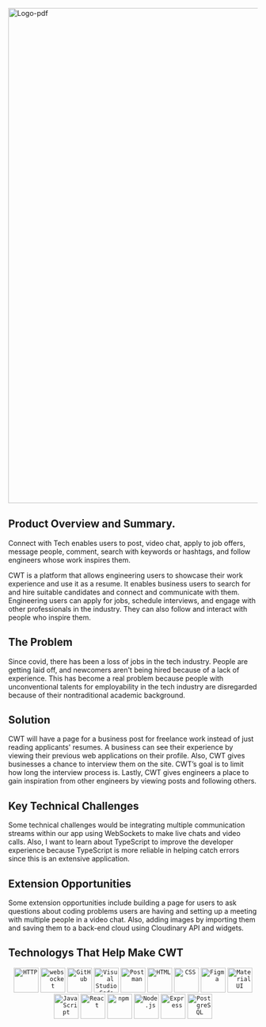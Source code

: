 
<a href="https://imgbb.com/"><img src="https://i.ibb.co/WG8gd7G/Logo-pdf.jpg" alt="Logo-pdf" width='1000px' border="0" /></a>
## Product Overview and Summary. 

Connect with Tech enables users to post, video chat, apply to job offers, message people, comment, search with keywords or hashtags, and follow engineers whose work inspires them. 

CWT is a platform that allows engineering users to showcase their work experience and use it as a resume. It enables business users to search for and hire suitable candidates and connect and communicate with them. Engineering users can apply for jobs, schedule interviews, and engage with other professionals in the industry. They can also follow and interact with people who inspire them.

## The Problem 
Since covid, there has been a loss of jobs in the tech industry. People are getting laid off, and newcomers aren't being hired because of a lack of experience.  This has become a real problem because people with unconventional talents for employability in the tech industry are disregarded because of their nontraditional academic background. 

## Solution
CWT will have a page for a business post for freelance work instead of just reading applicants' resumes. A business can see their experience by viewing their previous web applications on their profile. Also, CWT gives businesses a chance to interview them on the site. CWT’s goal is to limit how long the interview process is. Lastly, CWT gives engineers a place to gain inspiration from other engineers by viewing posts and following others. 

## Key Technical Challenges
Some technical challenges would be integrating multiple communication streams within our app using WebSockets to make live chats and video calls. Also, I want to learn about TypeScript to improve the developer experience because TypeScript is more reliable in helping catch errors since this is an extensive application. 

## Extension Opportunities 
Some extension opportunities include building a page for users to ask questions about coding problems users are having and setting up a meeting with multiple people in a video chat. Also, adding images by importing them and saving them to a back-end cloud using Cloudinary API and widgets.  

## Technologys That Help Make CWT
<div align="center">
	<code><img height="50" src="https://user-images.githubusercontent.com/25181517/192107854-765620d7-f909-4953-a6da-36e1ef69eea6.png" alt="HTTP" title="HTTP" /></code>
	<code><img height="50" src="https://user-images.githubusercontent.com/25181517/187070862-03888f18-2e63-4332-95fb-3ba4f2708e59.png" alt="websocket" title="websocket" /></code>
	<code><img height="50" src="https://user-images.githubusercontent.com/25181517/192108374-8da61ba1-99ec-41d7-80b8-fb2f7c0a4948.png" alt="GitHub" title="GitHub" /></code>
	<code><img height="50" src="https://user-images.githubusercontent.com/25181517/192108891-d86b6220-e232-423a-bf5f-90903e6887c3.png" alt="Visual Studio Code" title="Visual Studio Code" /></code>
	<code><img height="50" src="https://user-images.githubusercontent.com/25181517/192109061-e138ca71-337c-4019-8d42-4792fdaa7128.png" alt="Postman" title="Postman" /></code>
	<code><img height="50" src="https://user-images.githubusercontent.com/25181517/192158954-f88b5814-d510-4564-b285-dff7d6400dad.png" alt="HTML" title="HTML" /></code>
	<code><img height="50" src="https://user-images.githubusercontent.com/25181517/183898674-75a4a1b1-f960-4ea9-abcb-637170a00a75.png" alt="CSS" title="CSS" /></code>
	<code><img height="50" src="https://user-images.githubusercontent.com/25181517/189715289-df3ee512-6eca-463f-a0f4-c10d94a06b2f.png" alt="Figma" title="Figma" /></code>
	<code><img height="50" src="https://user-images.githubusercontent.com/25181517/189716630-fe6c084c-6c66-43af-aa49-64c8aea4a5c2.png" alt="Material UI" title="Material UI" /></code>
	<code><img height="50" src="https://user-images.githubusercontent.com/25181517/117447155-6a868a00-af3d-11eb-9cfe-245df15c9f3f.png" alt="JavaScript" title="JavaScript" /></code>
	<code><img height="50" src="https://user-images.githubusercontent.com/25181517/183897015-94a058a6-b86e-4e42-a37f-bf92061753e5.png" alt="React" title="React" /></code>
	<code><img height="50" src="https://user-images.githubusercontent.com/25181517/121401671-49102800-c959-11eb-9f6f-74d49a5e1774.png" alt="npm" title="npm" /></code>
	<code><img height="50" src="https://user-images.githubusercontent.com/25181517/183568594-85e280a7-0d7e-4d1a-9028-c8c2209e073c.png" alt="Node.js" title="Node.js" /></code>
	<code><img height="50" src="https://user-images.githubusercontent.com/25181517/183859966-a3462d8d-1bc7-4880-b353-e2cbed900ed6.png" alt="Express" title="Express" /></code>
	<code><img height="50" src="https://user-images.githubusercontent.com/25181517/117208740-bfb78400-adf5-11eb-97bb-09072b6bedfc.png" alt="PostgreSQL" title="PostgreSQL" /></code>
</div>


